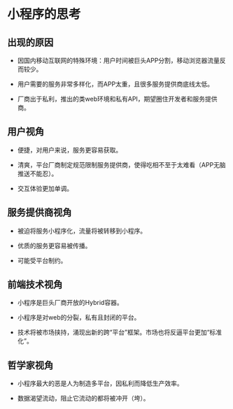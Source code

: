 # 小程序的思考
## 出现的原因

* 因国内移动互联网的特殊环境：用户时间被巨头APP分割，移动浏览器流量反而较少。

* 用户需要的服务非常多样化，而APP太重，且很多服务提供商底线太低。

* 厂商出于私利，推出的类web环境和私有API，期望圈住开发者和服务提供商。

## 用户视角

* 便捷，对用户来说，服务更容易获取。

* 清爽，平台厂商制定规范限制服务提供商，使得吃相不至于太难看（APP无脑推送不能忍）。

* 交互体验更加单调。

## 服务提供商视角

* 被迫将服务小程序化，流量将被转移到小程序。

* 优质的服务更容易被传播。

* 可能受平台制约。

## 前端技术视角

* 小程序是巨头厂商开放的Hybrid容器。

* 小程序是对web的分裂，私有且封闭的平台。

* 技术将被市场挟持，涌现出新的跨“平台”框架。市场也将反逼平台更加“标准化”。

## 哲学家视角

* 小程序最大的恶是人为制造多平台，因私利而降低生产效率。

* 数据渴望流动，阻止它流动的都将被冲开（垮）。

